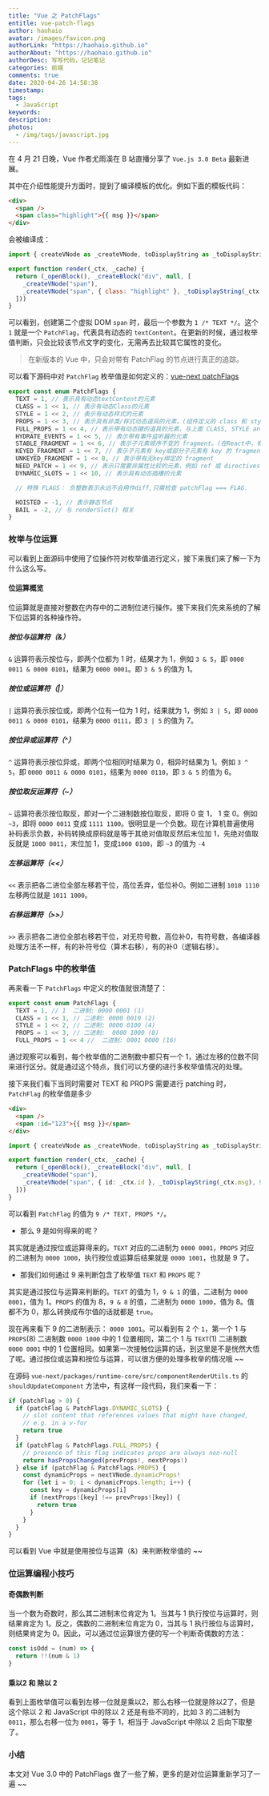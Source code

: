 ```yaml
---
title: "Vue 之 PatchFlags"
entitle: vue-patch-flags
author: haohaio
avatar: /images/favicon.png
authorLink: "https://haohaio.github.io"
authorAbout: "https://haohaio.github.io"
authorDesc: 写写代码，记记笔记
categories: 前端
comments: true
date: 2020-04-26 14:58:38
timestamp:
tags:
  - JavaScript
keywords:
description:
photos:
  - /img/tags/javascript.jpg
---
```


在 4 月 21 日晚，Vue 作者尤雨溪在 B 站直播分享了 `Vue.js 3.0 Beta` 最新进展。

其中在介绍性能提升方面时，提到了编译模板的优化。例如下面的模板代码：

```html
<div>
  <span />
  <span class="highlight">{{ msg }}</span>
</div>
```

会被编译成：

```js
import { createVNode as _createVNode, toDisplayString as _toDisplayString, openBlock as _openBlock, createBlock as _createBlock } from "vue"

export function render(_ctx, _cache) {
  return (_openBlock(), _createBlock("div", null, [
    _createVNode("span"),
    _createVNode("span", { class: "highlight" }, _toDisplayString(_ctx.msg), 1 /* TEXT */)
  ]))
}
```

可以看到，创建第二个虚拟 DOM `span` 时，最后一个参数为 `1 /* TEXT */`。这个 `1` 就是一个 `PatchFlag`，代表具有动态的 `textContent`。在更新的时候，通过枚举值判断，只会比较该节点文字的变化，无需再去比较其它属性的变化。

> 在新版本的 Vue 中，只会对带有 PatchFlag 的节点进行真正的追踪。

可以看下源码中对 `PatchFlag` 枚举值是如何定义的：[vue-next patchFlags](https://github.com/vuejs/vue-next/blob/c11905fe36adbcbb58c4fc02144e81ccdfaceda6/packages/shared/src/patchFlags.ts)

```ts
export const enum PatchFlags {
  TEXT = 1, // 表示具有动态textContent的元素
  CLASS = 1 << 1, // 表示有动态Class的元素
  STYLE = 1 << 2, // 表示有动态样式的元素
  PROPS = 1 << 3, // 表示具有非类/样式动态道具的元素。(组件定义的 class 和 style 也属于 PROPS)
  FULL_PROPS = 1 << 4, // 表示带有动态键的道具的元素，与上面 CLASS, STYLE and PROPS 相斥
  HYDRATE_EVENTS = 1 << 5, // 表示带有事件监听器的元素
  STABLE_FRAGMENT = 1 << 6, // 表示子元素顺序不变的 fragment。(在React中，有一个React.Fragments，其作用就是说在一个组件返回多个元素，意味着组件下根节点不只一个。新版本的 Vue 中 template 支持多个根节点了，不需要用一个根节点包裹所有的元素了，render 可以返回一个数组。新版本的 Vue 会把这些自动的变成 fragment，特别在模板语法中时无感知的)
  KEYED_FRAGMENT = 1 << 7, // 表示子元素有 key或部分子元素有 key 的 fragment
  UNKEYED_FRAGMENT = 1 << 8, // 表示带有无key绑定的 fragment
  NEED_PATCH = 1 << 9, // 表示只需要非属性比较的元素，例如 ref 或 directives
  DYNAMIC_SLOTS = 1 << 10, // 表示具有动态插槽的元素

  // 特殊 FLAGS： 负整数表示永远不会用作diff,只需检查 patchFlag === FLAG.

  HOISTED = -1, // 表示静态节点
  BAIL = -2, // 与 renderSlot() 相关
}
```

### 枚举与位运算

可以看到上面源码中使用了位操作符对枚举值进行定义，接下来我们来了解一下为什么这么写。

#### 位运算概览

位运算就是直接对整数在内存中的二进制位进行操作。接下来我们先来系统的了解下位运算的各种操作符。

##### 按位与运算符（&）

`&` 运算符表示按位与，即两个位都为 1 时，结果才为 1，例如 `3 & 5`，即 `0000 0011 & 0000 0101`，结果为 `0000 0001`。即 `3 & 5` 的值为 1。

##### 按位或运算符（|）

`|` 运算符表示按位或，即两个位有一位为 1 时，结果就为 1，例如 `3 | 5`，即 `0000 0011 & 0000 0101`，结果为 `0000 0111`，即 `3 | 5` 的值为 7。

##### 按位异或运算符（^）

`^` 运算符表示按位异或，即两个位相同时结果为 0，相异时结果为 1。例如 `3 ^ 5`，即 `0000 0011 & 0000 0101`，结果为 `0000 0110`，即 `3 & 5` 的值为 6。

##### 按位取反运算符（~）

`~` 运算符表示按位取反，即对一个二进制数按位取反，即将 0 变 1， 1 变 0。例如 `~3`，即将 `0000 0011` 变成 `1111 1100`。很明显是一个负数。现在计算机普遍使用补码表示负数，补码转换成原码就是等于其绝对值取反然后末位加 1，先绝对值取反就是 `1000 0011`，末位加 1，变成`1000 0100`，即 `~3` 的值为 `-4`

##### 左移运算符（<<）

`<<` 表示把各二进位全部左移若干位，高位丢弃，低位补0。例如二进制 `1010 1110` 左移两位就是 `1011 1000`。

##### 右移运算符（>>）

`>>` 表示把各二进位全部右移若干位，对无符号数，高位补0，有符号数，各编译器处理方法不一样，有的补符号位（算术右移），有的补0（逻辑右移）。

### PatchFlags 中的枚举值

再来看一下 `PatchFlags`  中定义的枚值就很清楚了：

```ts
export const enum PatchFlags {
  TEXT = 1, // 1  二进制: 0000 0001 (1)
  CLASS = 1 << 1, // 二进制: 0000 0010 (2)
  STYLE = 1 << 2, // 二进制: 0000 0100 (4)
  PROPS = 1 << 3, // 二进制:  0000 1000 (8)
  FULL_PROPS = 1 << 4 //  二进制: 0001 0000 (16)
```

通过观察可以看到，每个枚举值的二进制数中都只有一个 1，通过左移的位数不同来进行区分。就是通过这个特点，我们可以方便的进行多枚举值情况的处理。

接下来我们看下当同时需要对 TEXT 和 PROPS 需要进行 patching 时，`PatchFlag` 的枚举值是多少

```html
<div>
  <span />
  <span :id="123">{{ msg }}</span>
</div>
```

```ts
import { createVNode as _createVNode, toDisplayString as _toDisplayString, openBlock as _openBlock, createBlock as _createBlock } from "vue"

export function render(_ctx, _cache) {
  return (_openBlock(), _createBlock("div", null, [
    _createVNode("span"),
    _createVNode("span", { id: _ctx.id }, _toDisplayString(_ctx.msg), 9 /* TEXT, PROPS */, ["id"])
  ]))
}
```

可以看到 `PatchFlag` 的值为 `9 /* TEXT, PROPS */`。

- 那么 9 是如何得来的呢？

其实就是通过按位或运算得来的。`TEXT` 对应的二进制为 `0000 0001`，`PROPS` 对应的二进制为 `0000 1000`，执行按位或运算后结果就是 `0000 1001`，也就是 9 了。

- 那我们如何通过 9 来判断包含了枚举值 `TEXT` 和 `PROPS` 呢？

其实是通过按位与运算来判断的。`TEXT` 的值为 1，`9 & 1` 的值，二进制为 `0000 0001`，值为 1。`PROPS` 的值为 8，`9 & 8` 的值，二进制为 `0000 1000`，值为 8。值都不为 0，那么转换成布尔值的话就都是 `true`。

现在再来看下 9 的二进制表示： `0000 1001`。可以看到有 2 个 `1`，第一个 1 与 `PROPS`(8) 二进制数 `0000 1000` 中的 1 位置相同，第二个 1 与 `TEXT`(1) 二进制数 `0000 0001` 中的 1 位置相同。如果第一次接触位运算的话，到这里是不是恍然大悟了呢。通过按位或运算和按位与运算，可以很方便的处理多枚举的情况哦 ~~

在源码 `vue-next/packages/runtime-core/src/componentRenderUtils.ts` 的 `shouldUpdateComponent` 方法中，有这样一段代码，我们来看一下：

```js
if (patchFlag > 0) {
  if (patchFlag & PatchFlags.DYNAMIC_SLOTS) {
    // slot content that references values that might have changed,
    // e.g. in a v-for
    return true
  }
  if (patchFlag & PatchFlags.FULL_PROPS) {
    // presence of this flag indicates props are always non-null
    return hasPropsChanged(prevProps!, nextProps!)
  } else if (patchFlag & PatchFlags.PROPS) {
    const dynamicProps = nextVNode.dynamicProps!
    for (let i = 0; i < dynamicProps.length; i++) {
      const key = dynamicProps[i]
      if (nextProps![key] !== prevProps![key]) {
        return true
      }
    }
  }
}
```

可以看到 Vue 中就是使用按位与运算（&）来判断枚举值的 ~~

### 位运算编程小技巧

#### 奇偶数判断

当一个数为奇数时，那么其二进制末位肯定为 1。当其与 1 执行按位与运算时，则结果肯定为 1。反之，偶数的二进制末位肯定为 0，当其与 1 执行按位与运算时，则结果肯定为 0。因此，可以通过位运算很方便的写一个判断奇偶数的方法：

```js
const isOdd = (num) => {
  return !!(num & 1)
}
```

#### 乘以2 和 除以 2

看到上面枚举值可以看到左移一位就是乘以2，那么右移一位就是除以2了，但是这个除以 2 和 JavaScript 中的除以 2 还是有些不同的，比如 3 的二进制为 `0011`，那么右移一位为 `0001`，等于 1，相当于 JavaScript 中除以 2 后向下取整了。

### 小结

本文对 Vue 3.0 中的 PatchFlags 做了一些了解，更多的是对位运算重新学习了一遍 ~~
